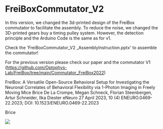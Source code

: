 # FreiBoxCommutator_V2

In this version, we changed the 3d-printed design of the FreiBox commutator to facilitate the assembly. To reduce the noise, we changed the 3D-printed gears buy a timing pulley system.
However, the detection principle and the Arduino Code is the same as for v1.

Check the 'FreiBoxCommutator_V2 _AssemblyInstruction.pptx' to assemble the commutator!


For the previous version please check our paper and the commutator V1 (https://github.com/Optophys-Lab/FreiBox/tree/main/Commutator_FreiBox2022)


FreiBox: A Versatile Open-Source Behavioral Setup for Investigating the Neuronal Correlates of Behavioral Flexibility via 1-Photon Imaging in Freely Moving Mice
Brice De La Crompe, Megan Schneck, Florian Steenbergen, Artur Schneider, Ilka Diester
eNeuro 27 April 2023, 10 (4) ENEURO.0469-22.2023; DOI: 10.1523/ENEURO.0469-22.2023


Brice







![](FreiBoxActiveCommutator_V2_Assembly.gif)

